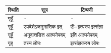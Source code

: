 | स्थिति | सूत्र | टिप्पणी |
| ----- | ------- | ------ |
| गृहूँ॒ | - | - |
| गृहूँ॒ | उपदेशेऽजनुनासिक इत् | ऊँ-इत्यस्य इत्संज्ञा |
| गृहूँ॒ | अनुदात्तङित आत्मनेपदम् | इति आत्मनेपदम् |
| गृह् | तस्य लोपः | इत्संज्ञकस्य लोपः |
